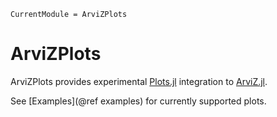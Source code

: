 ```@meta
CurrentModule = ArviZPlots
```

# ArviZPlots

ArviZPlots provides experimental [Plots.jl](https://github.com/JuliaPlots/Plots.jl) integration to [ArviZ.jl](https://github.com/arviz-devs/ArviZ.jl). 

See [Examples](@ref examples) for currently supported plots.
